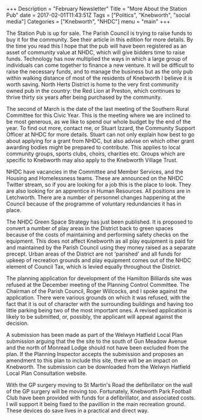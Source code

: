 +++
Description = "February Newsletter"
Title = "More About the Station Pub"
date = 2017-02-01T11:43:51Z 
Tags = ["Politics", "Knebworth", "social media"]
Categories = ["Knebworth", "NHDC"]
menu = "main"
+++

The Station Pub is up for sale. The Parish Council is trying to raise funds to buy it for the community. See their article in this edition for more details. By the time you read this I hope that the pub will have been registered as an asset of community value at NHDC, which will give bidders time to raise funds. Technology has now multiplied the ways in which a large group of individuals can come together to finance a new venture. It will be difficult to raise the necessary funds, and to manage the business but as the only pub within walking distance of most of the residents of Knebworth I believe it is worth saving. North Herts District is home to the very first community owned pub in the country: the Red Lion at Preston, which continues to thrive thirty six years after being purchased by the community. 

The second of March is the date of the last meeting of the Southern Rural Committee for this Civic Year. This is the meeting where we are inclined to be most generous, as we like to spend our whole budget by the end of the year. To find out more, contact me, or Stuart Izzard, the Community Support Officer at NHDC for more details. Stuart can not only explain how best to go about applying for a grant from NHDC, but also advise on which other grant awarding bodies might be prepared to contribute. This applies to local community groups, sports clubs, choirs, charities etc. Groups which are specific to Knebworth may also apply to the Knebworth Village Trust.

NHDC have   vacancies in the Committee and Member Services, and the Housing and Homelessness teams. These are announced on the NHDC Twitter stream, so if you are looking for a job this is the place to look. They are also looking for an apprentice in Human Resources. All positions are in Letchworth. There are a number of personnel changes happening at the Council because of the programme of voluntary redundancies it has in place.

The NHDC Green Space Strategy has just been published. It is proposed to convert a number of play areas in the District back to green spaces because of the costs of maintaining and performing safety checks on the equipment. This does not affect Knebworth as all play equipment is paid for and maintained by the Parish Council using they money raised as a separate precept. Urban areas of the District are not 'parished' and all funds for upkeep of recreation grounds and play equipment comes out of the NHDC element of Council Tax, which is levied equally throughout the District.

The planning application for development of the Hamilton Billiards site was refused at the December meeting of the Planning Control Committee. The Chairman of the Parish Council, Roger Willcocks, and I spoke against the application. There were various grounds on which it was refused, with the fact that it is  out of character with the surrounding buildings and  having too little parking being two of the most important ones. A revised application is likely to be submitted, or, possibly, the applicant will appeal against the decision.

A submission has been made as part of the Welwyn Hatfield Local Plan submission arguing that the  the site to the south of Gun Meadow Avenue and the north of Monread Lodge should not have been excluded from the plan. If the Planning Inspector accepts the submission and proposes an amendment to this plan to include this site, there will be an impact on Knebworth. The submission can be downloaded from the Welwyn Hatfield Local Plan Consultation website. 

With the GP surgery moving to St Martin's Road the defibrillator on the wall of the GP surgery will be moving too. Fortunately, Knebworth Park Football Club have been provided with funds for a defibrillator, and associated costs. I will support it being fixed to the pavillion in the main recreation ground. These devices do save lives in a practical and direct way.


